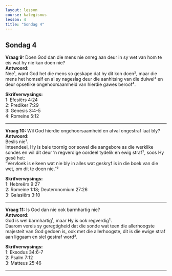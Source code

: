 ```yaml
---
layout: lesson
course: kategismus
lesson: 4
title: "Sondag 4"
---
```


## Sondag 4

**Vraag 9:** Doen God dan die mens nie onreg aan deur in sy wet van hom te eis wat hy nie kan doen nie?  
**Antwoord:**  
Nee¹, want God het die mens so geskape dat hy dit kon doen², maar die mens het homself en al sy nageslag deur die aanhitsing van die duiwel³ en deur opsetlike ongehoorsaamheid van hierdie gawes beroof⁴.

**Skrifverwysings:**  
1: Efesiërs 4:24  
2: Prediker 7:29  
3: Genesis 3:4-5  
4: Romeine 5:12

---

**Vraag 10:** Wil God hierdie ongehoorsaamheid en afval ongestraf laat bly?  
**Antwoord:**  
Beslis nie¹.  
Inteendeel, Hy is baie toornig oor sowel die aangebore as die werklike sondes en wil dit deur ’n regverdige oordeel tydelik en ewig straf², soos Hy gesê het:  
“Vervloek is elkeen wat nie bly in alles wat geskryf is in die boek van die wet, om dit te doen nie.”³

**Skrifverwysings:**  
1: Hebreërs 9:27  
2: Romeine 1:18; Deuteronomium 27:26  
3: Galasiërs 3:10

---

**Vraag 11:** Is God dan nie ook barmhartig nie?  
**Antwoord:**  
God is wel barmhartig¹, maar Hy is ook regverdig².  
Daarom vereis sy geregtigheid dat die sonde wat teen die allerhoogste majesteit van God gedoen is, ook met die allerhoogste, dit is die ewige straf aan liggaam en siel gestraf word³.

**Skrifverwysings:**  
1: Eksodus 34:6-7  
2: Psalm 7:12  
3: Matteus 25:46

---